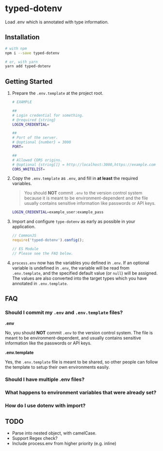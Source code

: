 # typed-dotenv

Load .env which is annotated with type information.

## Installation

```bash
# with npm
npm i --save typed-dotenv

# or, with yarn
yarn add typed-dotenv
```

## Getting Started

1. Prepare the `.env.template` at the project root.

   ```bash
   # EXAMPLE

   ##
   # Login credential for something.
   # @required {string}
   LOGIN_CREDENTIAL=

   ##
   # Port of the server.
   # @optional {number} = 3000
   PORT=

   ##
   # Allowed CORS origins.
   # @optional {string[]} = http://localhost:3000,https://example.com
   CORS_WHITELIST=
   ```

2. Copy the `.env.template` as `.env`, and fill in **at least** the required variables.

   > You should **NOT** commit `.env` to the version control system because it is meant to be environment-dependent
   > and the file usually contains sensitive information like passwords or API keys.

   ```bash
   LOGIN_CREDENTIAL=example_user:example_pass
   ```

3. Import and configure `type-dotenv` as early as possible in your application.

   ```js
   // CommonJS
   require('typed-dotenv').config();

   // ES Module
   // Please see the FAQ below.
   ```

4. `process.env` now has the variables you defined in `.env`. If an optional variable is undefined in `.env`, the
   variable will be read from `.env.template`, and the specified default value (or `null`) will be assigned. The values
   are also converted into the target types which you have annotated in `.env.template`.

## FAQ

### Should I commit my `.env` and `.env.template` files?

**.env**

No, you should **NOT** commit `.env` to the version control system. The file is meant to be environment-dependent, and
usually contains sensitive information like the passwords or API keys.

**.env.template**

Yes, the `.env.template` file is meant to be shared, so other people can follow the template to setup their own
environments easily.

### Should I have multiple .env files?

### What happens to environment variables that were already set?

### How do I use dotenv with import?

## TODO

- Parse into nested object, with camelCase.
- Support Regex check?
- Include process.env from higher priority (e.g. inline)
